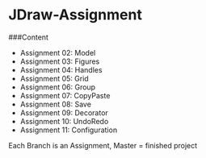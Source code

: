 # JDraw-Assignment

###Content
- Assignment 02: Model
- Assignment 03: Figures
- Assignment 04: Handles
- Assignment 05: Grid
- Assignment 06: Group
- Assignment 07: CopyPaste
- Assignment 08: Save
- Assignment 09: Decorator
- Assignment 10: UndoRedo
- Assignment 11: Configuration

Each Branch is an Assignment, Master = finished project
